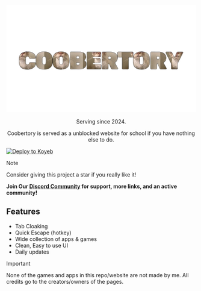 <div align="center">
    <img src="images/brand.png">
    <p>Serving since 2024.<p>
    <p>Coobertory is served as a unblocked website for school if you have nothing else to do.</p>
</div>

[![Deploy to Koyeb](https://www.koyeb.com/static/images/deploy/button.svg)](https://app.koyeb.com/deploy?name=coobertory&type=git&repository=EliteCronax%2FCoobertory&branch=main&builder=buildpack&ports=8000%3Bhttp%3B%2F)

> [!NOTE]
> Consider giving this project a star if you really like it!

**Join Our [Discord Community](https://discord.com/invite/ayx9jUzpaF) for support, more links, and an active community!**


## Features

- Tab Cloaking
- Quick Escape (hotkey)
- Wide collection of apps & games
- Clean, Easy to use UI
- Daily updates

> [!IMPORTANT]
> None of the games and apps in this repo/website are not made by me. All credits go to the creators/owners of the pages.
